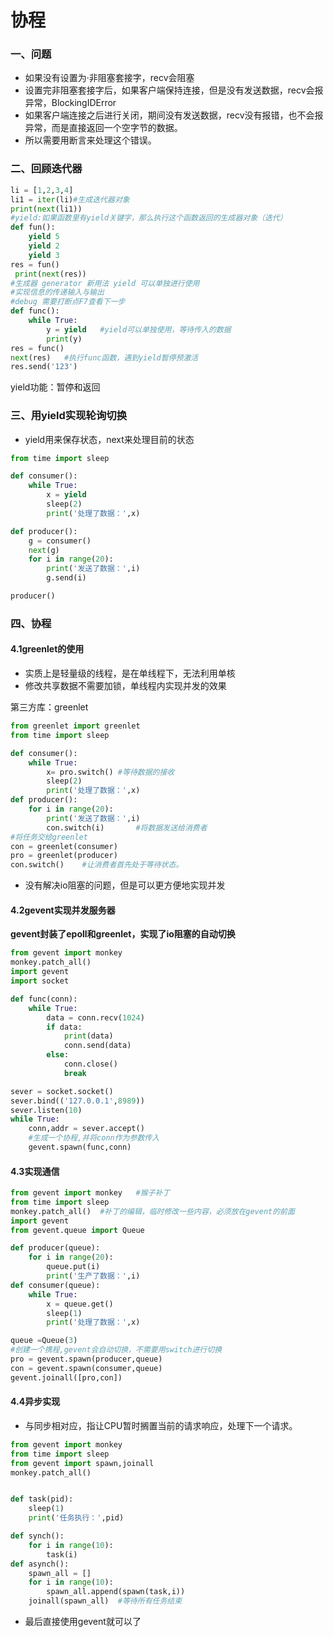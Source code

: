 # 协程

### 一、问题

- 如果没有设置为·非阻塞套接字，recv会阻塞
- 设置完非阻塞套接字后，如果客户端保持连接，但是没有发送数据，recv会报异常，BlockingIDError
- 如果客户端连接之后进行关闭，期间没有发送数据，recv没有报错，也不会报异常，而是直接返回一个空字节的数据。
- 所以需要用断言来处理这个错误。

### 二、回顾迭代器

```python
li = [1,2,3,4]
li1 = iter(li)#生成迭代器对象
print(next(li1))
#yield:如果函数里有yield关键字，那么执行这个函数返回的生成器对象（迭代）
def fun():
    yield 5
    yield 2
    yield 3
res = fun()
 print(next(res))
#生成器 generator 新用法 yield 可以单独进行使用
#实现信息的传递输入与输出
#debug 需要打断点F7查看下一步
def func():
    while True:
        y = yield	#yield可以单独使用，等待传入的数据
        print(y)
res = func()
next(res)	#执行func函数，遇到yield暂停预激活
res.send('123')
```

yield功能：暂停和返回

### 三、用yield实现轮询切换

- yield用来保存状态，next来处理目前的状态



```python
from time import sleep

def consumer():
    while True:
        x = yield
        sleep(2)
        print('处理了数据：',x)

def producer():
    g = consumer()
    next(g)
    for i in range(20):
        print('发送了数据：',i)
        g.send(i)

producer()
```

### 四、协程

#### 4.1greenlet的使用

- 实质上是轻量级的线程，是在单线程下，无法利用单核
- 修改共享数据不需要加锁，单线程内实现并发的效果

第三方库：greenlet

```python
from greenlet import greenlet
from time import sleep

def consumer():
    while True:
        x= pro.switch()	#等待数据的接收
        sleep(2)
        print('处理了数据：',x)
def producer():
    for i in range(20):
        print('发送了数据：',i)
        con.switch(i)		#将数据发送给消费者
#将任务交给greenlet
con = greenlet(consumer)
pro = greenlet(producer)
con.switch()	#让消费者首先处于等待状态。
```

- 没有解决io阻塞的问题，但是可以更方便地实现并发

#### 4.2gevent实现并发服务器

**gevent封装了epoll和greenlet，实现了io阻塞的自动切换**

```python
from gevent import monkey
monkey.patch_all()
import gevent
import socket

def func(conn):
    while True:
        data = conn.recv(1024)
        if data:
            print(data)
            conn.send(data)
        else:
            conn.close()
            break

sever = socket.socket()
sever.bind(('127.0.0.1',8989))
sever.listen(10)
while True:
    conn,addr = sever.accept()
    #生成一个协程,并将conn作为参数传入
    gevent.spawn(func,conn)
```

#### 4.3实现通信

```python
from gevent import monkey   #猴子补丁
from time import sleep
monkey.patch_all()  #补丁的编辑，临时修改一些内容，必须放在gevent的前面
import gevent
from gevent.queue import Queue

def producer(queue):
    for i in range(20):
        queue.put(i)
        print('生产了数据：',i)
def consumer(queue):
    while True:
        x = queue.get()
        sleep(1)
        print('处理了数据：',x)

queue =Queue(3)
#创建一个携程,gevent会自动切换，不需要用switch进行切换
pro = gevent.spawn(producer,queue)
con = gevent.spawn(consumer,queue)
gevent.joinall([pro,con])
```

#### 4.4异步实现

- 与同步相对应，指让CPU暂时搁置当前的请求响应，处理下一个请求。

```python
from gevent import monkey
from time import sleep
from gevent import spawn,joinall
monkey.patch_all()


def task(pid):
    sleep(1)
    print('任务执行：',pid)

def synch():
    for i in range(10):
        task(i)
def asynch():
    spawn_all = []
    for i in range(10):
        spawn_all.append(spawn(task,i))
    joinall(spawn_all)	#等待所有任务结束
```

- 最后直接使用gevent就可以了

